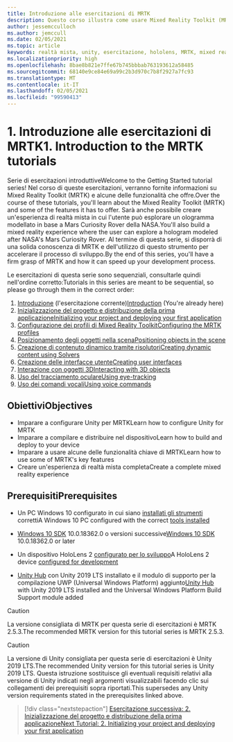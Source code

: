 ```yaml
---
title: Introduzione alle esercitazioni di MRTK
description: Questo corso illustra come usare Mixed Reality Toolkit (MRTK) per creare un'applicazione di realtà mista da zero.
author: jessemcculloch
ms.author: jemccull
ms.date: 02/05/2021
ms.topic: article
keywords: realtà mista, unity, esercitazione, hololens, MRTK, mixed reality toolkit, risolutori, tracciamento oculare, comandi vocali
ms.localizationpriority: high
ms.openlocfilehash: 8bae8b821e7ffe67b745bbbab763193612a58485
ms.sourcegitcommit: 68140e9ce84e69a99c2b3d970c7b8f2927a7fc93
ms.translationtype: MT
ms.contentlocale: it-IT
ms.lasthandoff: 02/05/2021
ms.locfileid: "99590413"
---
```

# <a name="1-introduction-to-the-mrtk-tutorials"></a><span data-ttu-id="105f8-104">1. Introduzione alle esercitazioni di MRTK</span><span class="sxs-lookup"><span data-stu-id="105f8-104">1. Introduction to the MRTK tutorials</span></span>

<span data-ttu-id="105f8-105">Serie di esercitazioni introduttive</span><span class="sxs-lookup"><span data-stu-id="105f8-105">Welcome to the Getting Started tutorial series!</span></span> <span data-ttu-id="105f8-106">Nel corso di queste esercitazioni, verranno fornite informazioni su Mixed Reality Toolkit (MRTK) e alcune delle funzionalità che offre.</span><span class="sxs-lookup"><span data-stu-id="105f8-106">Over the course of these tutorials, you'll learn about the Mixed Reality Toolkit (MRTK) and some of the features it has to offer.</span></span> <span data-ttu-id="105f8-107">Sarà anche possibile creare un'esperienza di realtà mista in cui l'utente può esplorare un ologramma modellato in base a Mars Curiosity Rover della NASA.</span><span class="sxs-lookup"><span data-stu-id="105f8-107">You'll also build a mixed reality experience where the user can explore a hologram modeled after NASA's Mars Curiosity Rover.</span></span> <span data-ttu-id="105f8-108">Al termine di questa serie, si disporrà di una solida conoscenza di MRTK e dell'utilizzo di questo strumento per accelerare il processo di sviluppo.</span><span class="sxs-lookup"><span data-stu-id="105f8-108">By the end of this series, you'll have a firm grasp of MRTK and how it can speed up your development process.</span></span>

<span data-ttu-id="105f8-109">Le esercitazioni di questa serie sono sequenziali, consultarle quindi nell'ordine corretto:</span><span class="sxs-lookup"><span data-stu-id="105f8-109">Tutorials in this series are meant to be sequential, so please go through them in the correct order:</span></span>

1. <span data-ttu-id="105f8-110">[Introduzione](mr-learning-base-01.md) (l'esercitazione corrente)</span><span class="sxs-lookup"><span data-stu-id="105f8-110">[Introduction](mr-learning-base-01.md) (You're already here)</span></span>
2. [<span data-ttu-id="105f8-111">Inizializzazione del progetto e distribuzione della prima applicazione</span><span class="sxs-lookup"><span data-stu-id="105f8-111">Initializing your project and deploying your first application</span></span>](mr-learning-base-02.md)
3. [<span data-ttu-id="105f8-112">Configurazione dei profili di Mixed Reality Toolkit</span><span class="sxs-lookup"><span data-stu-id="105f8-112">Configuring the MRTK profiles</span></span>](mr-learning-base-03.md)
4. [<span data-ttu-id="105f8-113">Posizionamento degli oggetti nella scena</span><span class="sxs-lookup"><span data-stu-id="105f8-113">Positioning objects in the scene</span></span>](mr-learning-base-04.md)
5. [<span data-ttu-id="105f8-114">Creazione di contenuto dinamico tramite risolutori</span><span class="sxs-lookup"><span data-stu-id="105f8-114">Creating dynamic content using Solvers</span></span>](mr-learning-base-05.md)
6. [<span data-ttu-id="105f8-115">Creazione delle interfacce utente</span><span class="sxs-lookup"><span data-stu-id="105f8-115">Creating user interfaces</span></span>](mr-learning-base-06.md)
7. [<span data-ttu-id="105f8-116">Interazione con oggetti 3D</span><span class="sxs-lookup"><span data-stu-id="105f8-116">Interacting with 3D objects</span></span>](mr-learning-base-07.md)
8. [<span data-ttu-id="105f8-117">Uso del tracciamento oculare</span><span class="sxs-lookup"><span data-stu-id="105f8-117">Using eye-tracking</span></span>](mr-learning-base-08.md)
9. [<span data-ttu-id="105f8-118">Uso dei comandi vocali</span><span class="sxs-lookup"><span data-stu-id="105f8-118">Using voice commands</span></span>](mr-learning-base-09.md)

## <a name="objectives"></a><span data-ttu-id="105f8-119">Obiettivi</span><span class="sxs-lookup"><span data-stu-id="105f8-119">Objectives</span></span>

* <span data-ttu-id="105f8-120">Imparare a configurare Unity per MRTK</span><span class="sxs-lookup"><span data-stu-id="105f8-120">Learn how to configure Unity for MRTK</span></span>
* <span data-ttu-id="105f8-121">Imparare a compilare e distribuire nel dispositivo</span><span class="sxs-lookup"><span data-stu-id="105f8-121">Learn how to build and deploy to your device</span></span>
* <span data-ttu-id="105f8-122">Imparare a usare alcune delle funzionalità chiave di MRTK</span><span class="sxs-lookup"><span data-stu-id="105f8-122">Learn how to use some of MRTK's key features</span></span>
* <span data-ttu-id="105f8-123">Creare un'esperienza di realtà mista completa</span><span class="sxs-lookup"><span data-stu-id="105f8-123">Create a complete mixed reality experience</span></span>

## <a name="prerequisites"></a><span data-ttu-id="105f8-124">Prerequisiti</span><span class="sxs-lookup"><span data-stu-id="105f8-124">Prerequisites</span></span>

* <span data-ttu-id="105f8-125">Un PC Windows 10 configurato in cui siano [installati gli strumenti](../../install-the-tools.md) corretti</span><span class="sxs-lookup"><span data-stu-id="105f8-125">A Windows 10 PC configured with the correct [tools installed](../../install-the-tools.md)</span></span>
* <span data-ttu-id="105f8-126">[Windows 10 SDK](https://developer.microsoft.com/windows/downloads/windows-10-sdk/) 10.0.18362.0 o versioni successive</span><span class="sxs-lookup"><span data-stu-id="105f8-126">[Windows 10 SDK](https://developer.microsoft.com/windows/downloads/windows-10-sdk/) 10.0.18362.0 or later</span></span>
* <span data-ttu-id="105f8-127">Un dispositivo HoloLens 2 [configurato per lo sviluppo](../../platform-capabilities-and-apis/using-visual-studio.md#enabling-developer-mode)</span><span class="sxs-lookup"><span data-stu-id="105f8-127">A HoloLens 2 device [configured for development](../../platform-capabilities-and-apis/using-visual-studio.md#enabling-developer-mode)</span></span>

* <span data-ttu-id="105f8-128"><a href="https://docs.unity3d.com/Manual/GettingStartedInstallingHub.html" target="_blank">Unity Hub</a> con Unity 2019 LTS installato e il modulo di supporto per la compilazione UWP (Universal Windows Platform) aggiunto</span><span class="sxs-lookup"><span data-stu-id="105f8-128"><a href="https://docs.unity3d.com/Manual/GettingStartedInstallingHub.html" target="_blank">Unity Hub</a> with Unity 2019 LTS installed and the Universal Windows Platform Build Support module added</span></span>

> [!CAUTION]
> <span data-ttu-id="105f8-129">La versione consigliata di MRTK per questa serie di esercitazioni è MRTK 2.5.3.</span><span class="sxs-lookup"><span data-stu-id="105f8-129">The recommended MRTK version for this tutorial series is MRTK 2.5.3.</span></span>

> [!CAUTION]
> <span data-ttu-id="105f8-130">La versione di Unity consigliata per questa serie di esercitazioni è Unity 2019 LTS.</span><span class="sxs-lookup"><span data-stu-id="105f8-130">The recommended Unity version for this tutorial series is Unity 2019 LTS.</span></span> <span data-ttu-id="105f8-131">Questa istruzione sostituisce gli eventuali requisiti relativi alla versione di Unity indicati negli argomenti visualizzabili facendo clic sui collegamenti dei prerequisiti sopra riportati.</span><span class="sxs-lookup"><span data-stu-id="105f8-131">This supersedes any Unity version requirements stated in the prerequisites linked above.</span></span>

> [!div class="nextstepaction"]
> [<span data-ttu-id="105f8-132">Esercitazione successiva: 2. Inizializzazione del progetto e distribuzione della prima applicazione</span><span class="sxs-lookup"><span data-stu-id="105f8-132">Next Tutorial: 2. Initializing your project and deploying your first application</span></span>](mr-learning-base-02.md)
